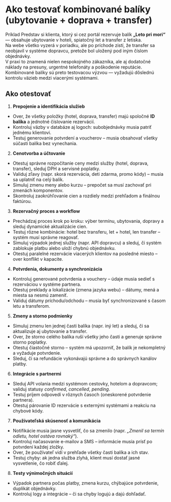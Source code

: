 # Ako testovať kombinované balíky (ubytovanie + doprava + transfer)

Príklad
Predstav si klienta, ktorý si cez portál rezervuje balík **„Leto pri mori“** — obsahuje ubytovanie v hoteli, spiatočný let a transfer z letiska.  
Na webe všetko vyzerá v poriadku, ale po príchode zistí, že transfer sa neobjavil v systéme dopravcu, pretože bol uložený pod iným číslom objednávky.  
V praxi to znamená nielen nespokojného zákazníka, ale aj dodatočné náklady na presuny, urgentné telefonáty a poškodenie reputácie.  
Kombinované balíky sú preto testovacou výzvou — vyžadujú dôslednú kontrolu väzieb medzi viacerými systémami.

## Ako otestovať

1. **Prepojenie a identifikácia služieb**
- Over, že všetky položky (hotel, doprava, transfer) majú spoločné **ID balíka** a jednotné číslovanie rezervácií.  
- Kontroluj väzby v databáze aj logoch: subobjednávky musia patriť jednému klientovi.  
- Testuj generovanie potvrdení a voucherov – musia obsahovať všetky súčasti balíka bez vynechania.  

2. **Cenotvorba a účtovanie**
- Otestuj správne rozpočítanie ceny medzi služby (hotel, doprava, transfer), sleduj DPH a servisné poplatky.  
- Validuj zľavy (napr. skorá rezervácia, deti zdarma, promo kódy) – musia sa uplatniť na celý balík.  
- Simuluj zmenu meny alebo kurzu – prepočet sa musí zachovať pri zmenách komponentov.  
- Skontroluj zaokrúhľovanie cien a rozdiely medzi prehľadom a finálnou faktúrou.  

3. **Rezervačný proces a workflow**
- Prechádzaj proces krok po kroku: výber termínu, ubytovania, dopravy a sleduj dynamické aktualizácie cien.  
- Testuj rôzne kombinácie: hotel bez transferu, let + hotel, len transfer – systém musí správne reagovať.  
- Simuluj výpadok jednej služby (napr. API dopravcu) a sleduj, či systém zablokuje platbu alebo uloží chybnú objednávku.  
- Otestuj paralelné rezervácie viacerých klientov na posledné miesto – over konflikt v kapacite.  

4. **Potvrdenia, dokumenty a synchronizácia**
- Kontroluj generované potvrdenia a vouchery – údaje musia sedieť s rezerváciou v systéme partnera.  
- Otestuj preklady a lokalizácie (zmena jazyka webu) – dátumy, mená a miesta sa nesmú zameniť.  
- Validuj dátumy príchodu/odchodu – musia byť synchronizované s časom letu a transferom.  

5. **Zmeny a storno podmienky**
- Simuluj zmenu len jednej časti balíka (napr. iný let) a sleduj, či sa aktualizuje aj ubytovanie a transfer.  
- Over, že storno celého balíka ruší všetky jeho časti a generuje správne storno poplatky.  
- Otestuj čiastočné storno – systém má upozorniť, že balík je nekompletný a vyžaduje potvrdenie.  
- Sleduj, či sa refundácie vykonávajú správne a do správnych kanálov platby.  

6. **Integrácie s partnermi**
- Sleduj API volania medzi systémom cestovky, hotelom a dopravcom; validuj statusy *confirmed*, *cancelled*, *pending*.  
- Testuj príjem odpovedí v rôznych časoch (oneskorené potvrdenie partnera).  
- Otestuj párovanie ID rezervácie s externými systémami a reakciu na chybové kódy.  

7. **Používateľská skúsenosť a komunikácia**
- Notifikácie musia jasne vysvetliť, čo sa zmenilo (napr. *„Zmenil sa termín odletu, hotel ostáva rovnaký“*).  
- Kontroluj načasovanie e-mailov a SMS – informácie musia prísť po potvrdení každej zložky.  
- Over, že používateľ vidí v prehľade všetky časti balíka a ich stav.  
- Testuj chyby: ak jedna služba zlyhá, klient musí dostať jasné vysvetlenie, čo robiť ďalej.  

8. **Testy výnimočných situácií**
- Výpadok partnera počas platby, zmena kurzu, chýbajúce potvrdenie, duplikát objednávky.  
- Kontroluj logy a integrácie – či sa chyby logujú a dajú dohľadať.  
